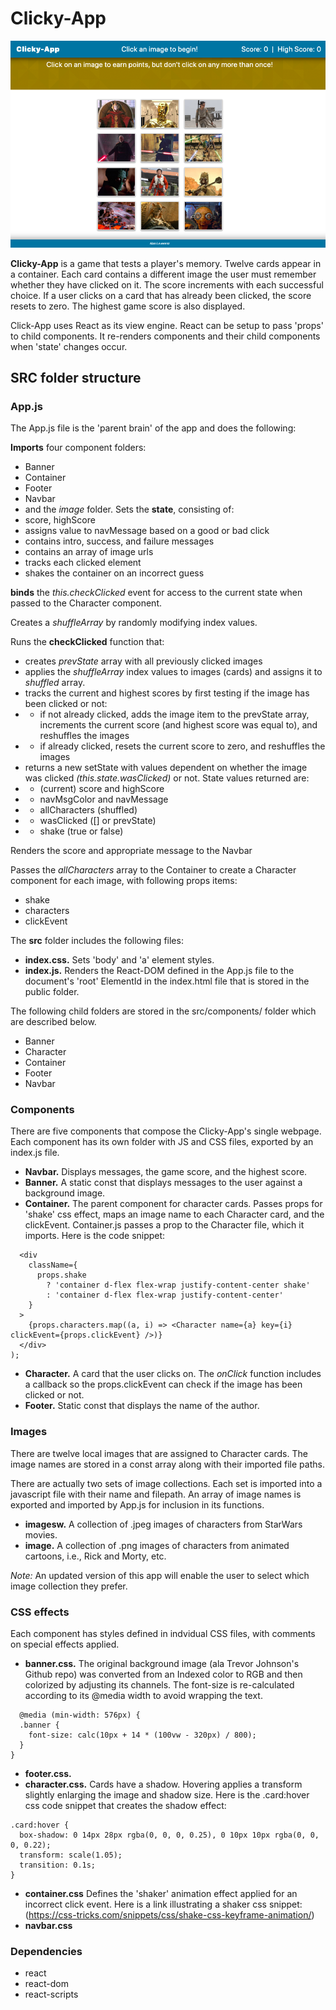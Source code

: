 # Clicky-App

![Clicky-App](docs/clicky-app-page.png)

__Clicky-App__ is a game that tests a player's memory. Twelve cards appear in a container. Each card contains a different image the user must remember whether they have clicked on it. The score increments with each successful choice. If a user clicks on a card that has already been clicked, the score resets to zero. The highest game score is also displayed.

Click-App uses React as its view engine. React can be setup to pass 'props' to child components. It re-renders components and their child components when 'state' changes occur.

## SRC folder structure

### App.js

The App.js file is the 'parent brain' of the app and does the following:

__Imports__ four component folders:
* Banner
* Container
* Footer
* Navbar 
* and the *image* folder.
Sets the __state__, consisting of:
* score, highScore
* assigns value to navMessage based on a good or bad click
* contains intro, success, and failure messages
* contains an array of image urls
* tracks each clicked element
* shakes the container on an incorrect guess

__binds__ the *this.checkClicked* event for access to the current state when passed to the Character component.

Creates a *shuffleArray* by randomly modifying index values.

Runs the __checkClicked__ function that:
* creates *prevState* array with all previously clicked images
* applies the *shuffleArray* index values to images (cards) and assigns it to *shuffled* array.
* tracks the current and highest scores by first testing if the image has been clicked or not:
* * if not already clicked, adds the image item to the prevState array, increments the current score (and highest score was equal to), and reshuffles the images
* * if already clicked, resets the current score to zero, and reshuffles the images
* returns a new setState with values dependent on whether the image was clicked *(this.state.wasClicked)* or not. State values returned are:
* * (current) score and highScore
* * navMsgColor and navMessage
* * allCharacters (shuffled)
* * wasClicked ([] or prevState)
* * shake (true or false)

Renders the score and appropriate message to the Navbar

Passes the *allCharacters* array to the Container to create a Character component for each image, with following props items:
* shake
* characters
* clickEvent

The __src__ folder includes the following files:

* __index.css.__ Sets 'body' and 'a' element styles.
* __index.js.__ Renders the React-DOM defined in the App.js file to the document's 'root' ElementId in the index.html file that is stored in the public folder.

The following child folders are stored in the src/components/ folder which are described below.

* Banner
* Character
* Container
* Footer
* Navbar


### Components

There are five components that compose the Clicky-App's single webpage. Each component has its own folder with JS and CSS files, exported by an index.js file.

* __Navbar.__ Displays messages, the game score, and the highest score.
* __Banner.__ A static const that displays messages to the user against a background image.
* __Container.__ The parent component for character cards. Passes props for 'shake' css effect, maps an image name to each Character card, and the clickEvent. Container.js passes a prop to the Character file, which it imports. Here is the code snippet:
```` const Container = props => (
  <div
    className={
      props.shake
        ? 'container d-flex flex-wrap justify-content-center shake'
        : 'container d-flex flex-wrap justify-content-center'
    }
  >
    {props.characters.map((a, i) => <Character name={a} key={i} clickEvent={props.clickEvent} />)}
  </div>
);
````
* __Character.__ A card that the user clicks on. The *onClick* function includes a callback so the props.clickEvent can check if the image has been clicked or not.
* __Footer.__ Static const that displays the name of the author.

### Images

There are twelve local images that are assigned to Character cards. The image names are stored in a const array along with their imported file paths.

There are actually two sets of image collections.  Each set is imported into a javascript file with their name and filepath. An array of image names is exported and imported by App.js for inclusion in its functions.
* __imagesw.__ A collection of .jpeg images of characters from StarWars movies.
* __image.__ A collection of .png images of characters from animated cartoons, i.e., Rick and Morty, etc.
  
*Note:* An updated version of this app will enable the user to select which image collection they prefer.

### CSS effects

Each component has styles defined in indvidual CSS files, with comments on special effects applied.

* __banner.css.__ The original background image (ala Trevor Johnson's Github repo) was converted from an Indexed color to RGB and then colorized by adjusting its channels. The font-size is re-calculated according to its @media width to avoid wrapping the text.
````
  @media (min-width: 576px) {
  .banner {
    font-size: calc(10px + 14 * (100vw - 320px) / 800);
  }
}
````
* __footer.css.__
* __character.css.__ Cards have a shadow. Hovering applies a transform slightly enlarging the image and shadow size. Here is the .card:hover css code snippet that creates the shadow effect:
````
.card:hover {
  box-shadow: 0 14px 28px rgba(0, 0, 0, 0.25), 0 10px 10px rgba(0, 0, 0, 0.22);
  transform: scale(1.05);
  transition: 0.1s;
}
````
* __container.css__ Defines the 'shaker' animation effect applied for an incorrect click event. Here is a link illustrating a shaker css snippet: (https://css-tricks.com/snippets/css/shake-css-keyframe-animation/)
* __navbar.css__ 

### Dependencies

* react
* react-dom
* react-scripts

